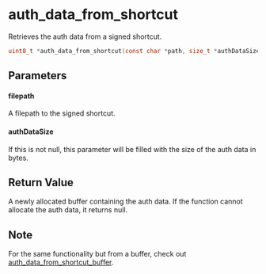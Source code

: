# auth_data_from_shortcut
Retrieves the auth data from a signed shortcut.

```c
uint8_t *auth_data_from_shortcut(const char *path, size_t *authDataSize);
```

## Parameters

#### filepath

A filepath to the signed shortcut.

#### authDataSize

If this is not null, this parameter will be filled with the size of the auth data in bytes.

## Return Value

A newly allocated buffer containing the auth data. If the function cannot allocate the auth data, it returns null.

## Note

For the same functionality but from a buffer, check out [auth_data_from_shortcut_buffer](auth_data_from_shortcut_buffer.md).